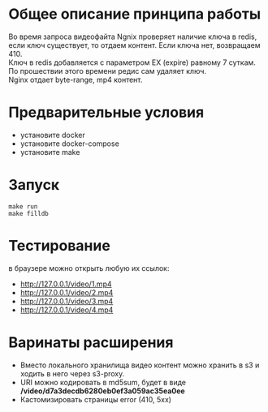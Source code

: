 # Общее описание принципа работы
Во время запроса видеофайта Ngnix проверяет наличие ключа в redis, если ключ существует, то отдаем контент. Если ключа нет, возвращаем 410.  
Ключ в redis добавляется с параметром EX (expire) равному 7 суткам. По прошествии этого времени редис сам удаляет ключ.  
Nginx отдает byte-range, mp4 контент.

# Предварительные условия
- установите docker
- установите docker-compose
- установите make

# Запуск
```
make run
make filldb
```

# Тестирование
в браузере можно открыть любую их ссылок:
- http://127.0.0.1/video/1.mp4
- http://127.0.0.1/video/2.mp4
- http://127.0.0.1/video/3.mp4
- http://127.0.0.1/video/4.mp4

# Варинаты расширения
- Вместо локального хранилища видео контент можно хранить в s3 и ходить в него через s3-proxy.
- URI можно кодировать в md5sum, будет в виде **/video/d7a3decdb6280eb0ef3a059ac35ea0ee**
- Кастомизировать страницы error (410, 5xx)
